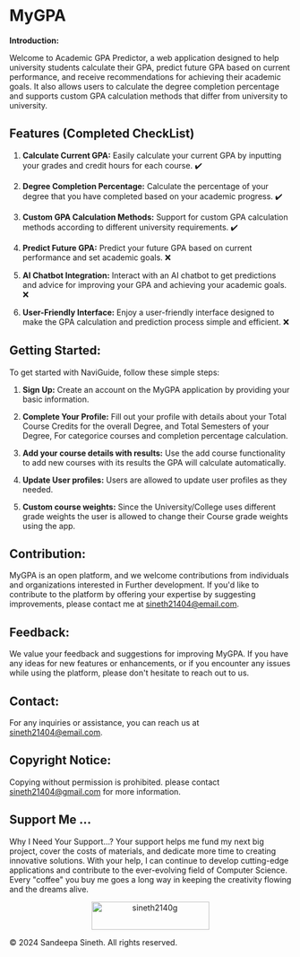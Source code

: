 # MyGPA 

**Introduction:**

Welcome to Academic GPA Predictor, a web application designed to help university students calculate their GPA, predict future GPA based on current performance, and receive recommendations for achieving their academic goals. It also allows users to calculate the degree completion percentage and supports custom GPA calculation methods that differ from university to university.

## Features (Completed CheckList)

1. **Calculate Current GPA:** Easily calculate your current GPA by inputting your grades and credit hours for each course. ✔️

2. **Degree Completion Percentage:** Calculate the percentage of your degree that you have completed based on your academic progress. ✔️ 

3. **Custom GPA Calculation Methods:** Support for custom GPA calculation methods according to different university requirements. ✔️

4. **Predict Future GPA:** Predict your future GPA based on current performance and set academic goals. ❌

5. **AI Chatbot Integration:** Interact with an AI chatbot to get predictions and advice for improving your GPA and achieving your academic goals. ❌

6. **User-Friendly Interface:** Enjoy a user-friendly interface designed to make the GPA calculation and prediction process simple and efficient. ❌


<h2 align="left">Getting Started:</h2>

To get started with NaviGuide, follow these simple steps:

1. **Sign Up:** Create an account on the MyGPA application by providing your basic information.
   
2. **Complete Your Profile:** Fill out your profile with details about your Total Course Credits for the overall Degree, and Total Semesters of your Degree, For categorice courses and completion percentage calculation.

3. **Add your course details with results:** Use the add course functionality to add new courses with its results the GPA will calculate automatically.
   
4. **Update User profiles:** Users are allowed to update user profiles as they needed.
   
5. **Custom course weights:** Since the University/College uses different grade weights the user is allowed to change their Course grade weights using the app.

<h2 align="left">Contribution:</h2>

MyGPA is an open platform, and we welcome contributions from individuals and organizations interested in Further development. If you'd like to contribute to the platform by offering your expertise by suggesting improvements, please contact me at sineth21404@email.com.

<h2 align="left">Feedback:</h2>

We value your feedback and suggestions for improving MyGPA. If you have any ideas for new features or enhancements, or if you encounter any issues while using the platform, please don't hesitate to reach out to us.

<h2 align="left">Contact:</h2>

For any inquiries or assistance, you can reach us at sineth21404@email.com.

<h2 align="left">Copyright Notice:</h2>

Copying without permission is prohibited. please contact sineth21404@gmail.com for more information.

<div>
   <h2 align="left">Support Me ...</h2>
   <p align="left">
        Why I Need Your Support...?
Your support helps me fund my next big project, cover the costs of materials, and dedicate more time to creating innovative solutions. With your help, I can continue to develop cutting-edge applications and contribute to the ever-evolving field of Computer Science. Every "coffee" you buy me goes a long way in keeping the creativity flowing and the dreams alive.
   </p>
  
  </p>
  
</p>
</div>

<p align="center">

  <a href="https://www.buymeacoffee.com/sineth2140g">
    <img align="center" src="https://cdn.buymeacoffee.com/buttons/v2/default-yellow.png" height="50" width="210" alt="sineth2140g" />
  </a>
</p>

© 2024 Sandeepa Sineth. All rights reserved.

